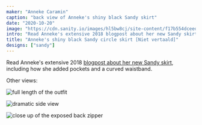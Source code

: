 ```yaml
---
maker: "Anneke Caramin"
caption: "back view of Anneke's shiny black Sandy skirt"
date: "2020-10-20"
image: "https://cdn.sanity.io/images/hl5bw8cj/site-content/f17b554dceedcfa01572346e5032e4836deb6f52-1080x1080.jpg"
intro: "Read Anneke's extensive 2018 blogpost about her new Sandy skirt , including how she added pockets and a curved waistband."
title: "Anneke's shiny black Sandy circle skirt [Niet vertaald]"
designs: ["sandy"]
---
```


Read Anneke's extensive 2018 [blogpost about her new Sandy skirt](http://www.annekecaramin.com/2018/08/garbage-dragon.html), including how she added pockets and a curved waistband.

Other views:

![full length of the outfit](https://posts.freesewing.org/uploads/sandy_by_anneke_front_fulllength_76df5afe47.jpg "full length of the outfit")

![dramatic side view](https://posts.freesewing.org/uploads/sandy_by_anneke_sideview_7cde00b133.jpg "dramatic side view")

![close up of the exposed back zipper](https://posts.freesewing.org/uploads/sandy_by_anneke_zipper_e2f30b94dd.jpg "close up of the exposed back zipper")
